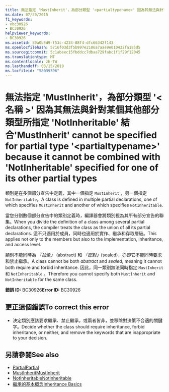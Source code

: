 ```yaml
---
title: 無法指定 'MustInherit'，為部分類型 '<partialtypename>' 因為其無法與針對某個其他部分類型所指定 'NotInheritable' 結合
ms.date: 07/20/2015
f1_keywords:
- vbc30926
- BC30926
helpviewer_keywords:
- BC30926
ms.assetid: 59a0b5d9-f53c-4234-88f4-dfc66342f143
ms.openlocfilehash: 5716f03d3f5b997e2106a7aae9e010432fa185d5
ms.sourcegitcommit: 5c1abeec15fbddcc7dbaa729fabc1f1f29f12045
ms.translationtype: MT
ms.contentlocale: zh-TW
ms.lasthandoff: 03/15/2019
ms.locfileid: "58039396"
---
```

# <a name="mustinherit-cannot-be-specified-for-partial-type-partialtypename-because-it-cannot-be-combined-with-notinheritable-specified-for-one-of-its-other-partial-types"></a><span data-ttu-id="64534-102">無法指定 'MustInherit'，為部分類型 '\<名稱 >' 因為其無法與針對某個其他部分類型所指定 'NotInheritable' 結合</span><span class="sxs-lookup"><span data-stu-id="64534-102">'MustInherit' cannot be specified for partial type '\<partialtypename>' because it cannot be combined with 'NotInheritable' specified for one of its other partial types</span></span>
<span data-ttu-id="64534-103">類別是在多個部分宣告中定義，其中一個指定 `MustInherit` ，另一個指定 `NotInheritable`。</span><span class="sxs-lookup"><span data-stu-id="64534-103">A class is defined in multiple partial declarations, one of which specifies `MustInherit` and another of which specifies `NotInheritable`.</span></span>  
  
 <span data-ttu-id="64534-104">當您分割數個部分宣告中的類別定義時，編譯器會將類別視為其所有部分宣告的聯集。</span><span class="sxs-lookup"><span data-stu-id="64534-104">When you divide the definition of a class among several partial declarations, the compiler treats the class as the union of all its partial declarations.</span></span> <span data-ttu-id="64534-105">這不只適用於成員，同時也適用於實作、繼承和存取層級。</span><span class="sxs-lookup"><span data-stu-id="64534-105">This applies not only to the members but also to the implementation, inheritance, and access level.</span></span>  
  
 <span data-ttu-id="64534-106">類別不能同時為 *「抽象」* (abstract) 和 *「密封」*(sealed)，亦即它不能同時要求和禁止繼承。</span><span class="sxs-lookup"><span data-stu-id="64534-106">A class cannot be both *abstract* and *sealed*, meaning it cannot both require and forbid inheritance.</span></span> <span data-ttu-id="64534-107">因此，同一類別無法同時指定 `MustInherit` 和 `NotInheritable` 。</span><span class="sxs-lookup"><span data-stu-id="64534-107">Therefore you cannot specify both `MustInherit` and `NotInheritable` for the same class.</span></span>  
  
 <span data-ttu-id="64534-108">**錯誤 ID:** BC30926</span><span class="sxs-lookup"><span data-stu-id="64534-108">**Error ID:** BC30926</span></span>  
  
## <a name="to-correct-this-error"></a><span data-ttu-id="64534-109">更正這個錯誤</span><span class="sxs-lookup"><span data-stu-id="64534-109">To correct this error</span></span>  
  
-   <span data-ttu-id="64534-110">決定類別應該要求繼承、禁止繼承，或兩者皆非，並移除對決策不合適的關鍵字。</span><span class="sxs-lookup"><span data-stu-id="64534-110">Decide whether the class should require inheritance, forbid inheritance, or neither, and remove the keywords that are inappropriate to your decision.</span></span>  
  
## <a name="see-also"></a><span data-ttu-id="64534-111">另請參閱</span><span class="sxs-lookup"><span data-stu-id="64534-111">See also</span></span>

- [<span data-ttu-id="64534-112">Partial</span><span class="sxs-lookup"><span data-stu-id="64534-112">Partial</span></span>](../../visual-basic/language-reference/modifiers/partial.md)
- [<span data-ttu-id="64534-113">MustInherit</span><span class="sxs-lookup"><span data-stu-id="64534-113">MustInherit</span></span>](../../visual-basic/language-reference/modifiers/mustinherit.md)
- [<span data-ttu-id="64534-114">NotInheritable</span><span class="sxs-lookup"><span data-stu-id="64534-114">NotInheritable</span></span>](../../visual-basic/language-reference/modifiers/notinheritable.md)
- [<span data-ttu-id="64534-115">繼承的基本概念</span><span class="sxs-lookup"><span data-stu-id="64534-115">Inheritance Basics</span></span>](../../visual-basic/programming-guide/language-features/objects-and-classes/inheritance-basics.md)
